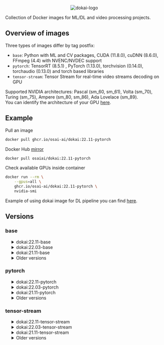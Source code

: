 <div align="center">

![dokai-logo](https://raw.githubusercontent.com/osai-ai/dokai/master/pics/dokai-logo.png)

</div>

Collection of Docker images for ML/DL and video processing projects.

## Overview of images

Three types of images differ by tag postfix:

* `base`: Python with ML and CV packages, CUDA (11.8.0), cuDNN (8.6.0), FFmpeg (4.4) with NVENC/NVDEC support
* `pytorch`: TensorRT (8.5.1) , PyTorch (1.13.0), torchvision (0.14.0), torchaudio (0.13.0) and torch based libraries
* `tensor-stream`: Tensor Stream for real-time video streams decoding on GPU

Supported NVIDIA architectures: Pascal (sm_60, sm_61), Volta (sm_70), Turing (sm_75), Ampere (sm_80, sm_86), Ada Lovelace (sm_89).  
You can identify the architecture of your GPU [here](https://arnon.dk/matching-sm-architectures-arch-and-gencode-for-various-nvidia-cards/).

## Example

Pull an image
```Bash
docker pull ghcr.io/osai-ai/dokai:22.11-pytorch
```

Docker Hub [mirror](https://hub.docker.com/r/osaiai/dokai/tags)
```bash
docker pull osaiai/dokai:22.11-pytorch
```

Check available GPUs inside container
```bash
docker run --rm \
    --gpus=all \
    ghcr.io/osai-ai/dokai:22.11-pytorch \
    nvidia-smi
```

Example of using dokai image for DL pipeline you can find [here](https://github.com/osai-ai/dokai/tree/master/example).

## Versions

### base
<!---
==================================== BASE ====================================
-->

<details><summary style="margin-left: 20px;">dokai:22.11-base</summary>
<div style="margin-left: 20px;">

[ghcr.io/osai-ai/dokai:22.11-base](https://github.com/osai-ai/dokai/pkgs/container/dokai/50579876?tag=22.11-base)

Supported NVIDIA architectures: Pascal (sm_60, sm_61), Volta (sm_70), Turing (sm_75), Ampere (sm_80, sm_86), Ada Lovelace (sm_89).  

CUDA (11.8.0), cuDNN (8.6.0)  
FFmpeg (release/4.4), nv-codec-headers (sdk/11.0)  
Python (3.10.6)  
CMake (3.22.1)  

pip==22.3.1  
setuptools==65.5.1  
packaging==21.3  
numpy==1.23.4  
opencv-python==4.6.0.66  
scipy==1.9.3  
matplotlib==3.6.2  
pandas==1.5.1  
scikit-learn==1.1.3  
scikit-image==0.19.3  
Pillow==9.3.0  
librosa==0.9.2  
albumentations==1.3.0  
pyzmq==24.0.1  
Cython==0.29.32  
numba==0.56.4  
requests==2.28.1  
psutil==5.9.4  
pydantic==1.10.2  
PyYAML==6.0  
notebook==6.5.2  
ipywidgets==8.0.2  
tqdm==4.64.1  
pytest==7.2.0  
pytest-cov==4.0.0  
mypy==0.991  
flake8==5.0.4  
pre-commit==2.20.0  

</div>
</details>

<details><summary style="margin-left: 20px;">dokai:22.03-base</summary>
<div style="margin-left: 20px;">

[ghcr.io/osai-ai/dokai:22.03-base](https://github.com/osai-ai/dokai/pkgs/container/dokai/17750505?tag=22.03-base)

CUDA (11.6.0)  
FFmpeg (release/4.4), nv-codec-headers (sdk/11.0)  
Python (3.8.10)  
CMake (3.22.2)  

pip==22.0.3  
setuptools==59.5.0  
packaging==21.3  
numpy==1.21.5  
opencv-python==4.5.5.62  
scipy==1.8.0  
matplotlib==3.5.1  
pandas==1.4.1  
scikit-learn==1.0.1  
scikit-image==0.18.3  
Pillow==8.4.0  
librosa==0.8.1  
albumentations==1.1.0  
pyzmq==22.3.0  
Cython==0.29.24  
numba==0.53.1  
requests==2.26.0  
psutil==5.8.0  
pydantic==1.8.2  
PyYAML==6.0  
notebook==6.4.5  
ipywidgets==7.6.5  
tqdm==4.62.3  
pytest==6.2.5  
mypy==0.910  
flake8==4.0.1  

</div>
</details>


<details><summary style="margin-left: 20px;">dokai:21.11-base</summary>
<div style="margin-left: 20px;">

[ghcr.io/osai-ai/dokai:21.11-base](https://github.com/osai-ai/dokai/pkgs/container/dokai/10097475?tag=21.11-base)

CUDA (11.4.2), cuDNN (8.2.4)  
FFmpeg (release/4.4), nv-codec-headers (sdk/11.0)  
Python (3.8.10)  
CMake (3.21.4)  

pip==21.3.1  
setuptools==58.5.3  
packaging==21.2  
numpy==1.21.4  
opencv-python==4.5.4.58  
scipy==1.7.2  
matplotlib==3.4.3  
pandas==1.3.4  
scikit-learn==1.0.1  
scikit-image==0.18.3  
Pillow==8.4.0  
librosa==0.8.1  
albumentations==1.1.0  
pyzmq==22.3.0  
Cython==0.29.24  
numba==0.53.1  
requests==2.26.0  
psutil==5.8.0  
pydantic==1.8.2  
PyYAML==6.0  
notebook==6.4.5  
ipywidgets==7.6.5  
tqdm==4.62.3  
pytest==6.2.5  
mypy==0.910  
flake8==4.0.1  

</div>
</details>


<details><summary style="margin-left: 20px;">Older versions</summary>
<div style="margin-left: 40px;">

*   <details><summary>dokai:21.09-base</summary>

    [ghcr.io/osai-ai/dokai:21.09-base](https://github.com/osai-ai/dokai/pkgs/container/dokai/8318925?tag=21.09-base)
    
    CUDA (11.4.2), cuDNN (8.2.4)  
    FFmpeg (release/4.4), nv-codec-headers (sdk/11.0)  
    Python (3.8.10)  
    
    pip==21.2.4  
    setuptools==58.1.0  
    packaging==21.0  
    numpy==1.21.2  
    opencv-python==4.5.3.56  
    scipy==1.7.1  
    matplotlib==3.4.3  
    pandas==1.3.3  
    scikit-learn==1.0  
    scikit-image==0.18.3  
    Pillow==8.3.2  
    librosa==0.8.1  
    albumentations==1.0.3  
    pyzmq==22.3.0  
    Cython==0.29.24  
    numba==0.53.1  
    requests==2.26.0  
    psutil==5.8.0  
    pydantic==1.8.2  
    PyYAML==5.4.1  
    notebook==6.4.4  
    ipywidgets==7.6.5  
    tqdm==4.62.3  
    pytest==6.2.5  
    mypy==0.910  
    flake8==3.9.2  

    </details>

*   <details><summary>dokai:21.08-base</summary>

    [ghcr.io/osai-ai/dokai:21.08-base](https://github.com/osai-ai/dokai/pkgs/container/dokai/6484719)

    CUDA (11.4.1), cuDNN (8.2.2)  
    FFmpeg (release/4.4), nv-codec-headers (sdk/11.0)  
    Python (3.8.10)  

    pip==21.2.3  
    setuptools==57.4.0  
    packaging==21.0  
    numpy==1.21.1  
    opencv-python==4.5.3.56  
    scipy==1.7.1  
    matplotlib==3.4.2  
    pandas==1.3.1  
    scikit-learn==0.24.2  
    scikit-image==0.18.2  
    Pillow==8.3.1  
    librosa==0.8.1  
    albumentations==1.0.3  
    pyzmq==22.2.1  
    Cython==0.29.24  
    numba==0.53.1  
    requests==2.26.0  
    psutil==5.8.0  
    pydantic==1.8.2  
    PyYAML==5.4.1  
    notebook==6.4.3  
    ipywidgets==7.6.3  
    tqdm==4.62.0  
    pytest==6.2.4  
    mypy==0.910  
    flake8==3.9.2  

    </details>

*   <details><summary>dokai:21.07-base</summary>

    [ghcr.io/osai-ai/dokai:21.07-base](https://github.com/osai-ai/dokai/pkgs/container/dokai/3600567)

    CUDA (11.3.1), cuDNN (8.2.0)  
    FFmpeg (release/4.4), nv-codec-headers (sdk/10.0)  
    Python (3.8.10)  

    pip==21.1.3  
    setuptools==57.0.0  
    packaging==20.9  
    numpy==1.21.0  
    opencv-python==4.5.2.54  
    scipy==1.7.0  
    matplotlib==3.4.2  
    pandas==1.2.5  
    scikit-learn==0.24.2  
    scikit-image==0.18.2  
    Pillow==8.2.0  
    librosa==0.8.1  
    albumentations==1.0.0  
    pyzmq==22.1.0  
    Cython==0.29.23  
    numba==0.53.1  
    requests==2.25.1  
    psutil==5.8.0  
    trafaret-config==2.0.2  
    pydantic==1.8.2  
    PyYAML==5.4.1  
    notebook==6.4.0  
    ipywidgets==7.6.3  
    tqdm==4.61.1  
    pytest==6.2.4  
    mypy==0.910  
    flake8==3.9.2  

    </details>

*   <details><summary>dokai:21.05-base</summary>

    [ghcr.io/osai-ai/dokai:21.05-base](https://github.com/orgs/osai-ai/packages/container/dokai/2467512?tag=21.05-base)

    CUDA (11.3), cuDNN (8.2.0)  
    FFmpeg (release/4.4), nv-codec-headers (sdk/10.0)  
    Python (3.8.5)  

    pip==21.1.1  
    setuptools==56.2.0  
    packaging==20.9  
    numpy==1.20.3  
    opencv-python==4.5.2.52  
    scipy==1.6.3  
    matplotlib==3.4.2  
    pandas==1.2.4  
    scikit-learn==0.24.2  
    scikit-image==0.18.1  
    Pillow==8.2.0  
    librosa==0.8.0  
    albumentations==0.5.2  
    pyzmq==22.0.3  
    Cython==0.29.23  
    numba==0.53.1  
    requests==2.25.1  
    psutil==5.8.0  
    trafaret-config==2.0.2  
    pydantic==1.8.1  
    PyYAML==5.4.1  
    notebook==6.3.0  
    ipywidgets==7.6.3  
    tqdm==4.60.0  
    pytest==6.2.4  
    mypy==0.812  
    flake8==3.9.2  

    </details>

*   <details><summary>dokai:21.03-base</summary>

    [ghcr.io/osai-ai/dokai:21.03-base](https://github.com/orgs/osai-ai/packages/container/dokai/1661596)

    CUDA (11.2.2), cuDNN (8.1.1)  
    FFmpeg (release/4.4), nv-codec-headers (sdk/10.0)  
    Python (3.8.5)  

    pip==21.0.1  
    setuptools==54.2.0  
    packaging==20.9  
    numpy==1.20.1  
    opencv-python==4.5.1.48  
    scipy==1.6.1  
    matplotlib==3.3.4  
    pandas==1.2.3  
    scikit-learn==0.24.1  
    scikit-image==0.18.1  
    Pillow==8.1.2  
    librosa==0.8.0  
    albumentations==0.5.2  
    pyzmq==22.0.3  
    Cython==0.29.22  
    numba==0.53.0  
    requests==2.25.1  
    psutil==5.8.0  
    trafaret-config==2.0.2  
    pydantic==1.8.1  
    PyYAML==5.4.1  
    notebook==6.3.0  
    ipywidgets==7.6.3  
    tqdm==4.59.0  
    pytest==6.2.2  
    mypy==0.812  
    flake8==3.9.0  

    </details>

*   <details><summary>dokai:21.02-base</summary>

    [ghcr.io/osai-ai/dokai:21.02-base](https://github.com/orgs/osai-ai/packages/container/dokai/1242092)

    CUDA (11.2.1), cuDNN (8.1.0)  
    FFmpeg (release/4.3), nv-codec-headers (sdk/10.0)  
    Python (3.8.5)  

    pip==21.0.1  
    setuptools==53.0.0  
    packaging==20.9  
    numpy==1.20.1  
    opencv-python==4.5.1.48  
    scipy==1.6.1  
    matplotlib==3.3.4  
    pandas==1.2.2  
    scikit-learn==0.24.1  
    scikit-image==0.18.1  
    Pillow==8.1.0  
    librosa==0.8.0  
    albumentations==0.5.2  
    pyzmq==22.0.3  
    Cython==0.29.22  
    numba==0.52.0  
    requests==2.25.1  
    psutil==5.8.0  
    trafaret-config==2.0.2  
    pydantic==1.7.3  
    PyYAML==5.4.1  
    notebook==6.2.0  
    ipywidgets==7.6.3  
    tqdm==4.57.0  
    pytest==6.2.2  
    mypy==0.812  
    flake8==3.8.4  

    </details>

*   <details><summary>dokai:21.01-base</summary>

    [ghcr.io/osai-ai/dokai:21.01-base](https://github.com/orgs/osai-ai/packages/container/dokai/858256)

    CUDA (11.1.1), cuDNN (8.0.5)  
    FFmpeg (release/4.3), nv-codec-headers (sdk/10.0)  
    Python (3.8.5)  

    pip==20.3.3  
    setuptools==51.3.3  
    packaging==20.8  
    numpy==1.19.5  
    opencv-python==4.5.1.48  
    scipy==1.6.0  
    matplotlib==3.3.3  
    pandas==1.2.0  
    notebook==6.2.0  
    scikit-learn==0.24.1  
    scikit-image==0.18.1  
    albumentations==0.5.2  
    Cython==0.29.21  
    Pillow==8.1.0  
    trafaret-config==2.0.2  
    pyzmq==21.0.1  
    librosa==0.8.0  
    psutil==5.8.0  
    pydantic==1.7.3  
    requests==2.25.1  

    </details>

*   <details><summary>dokai:20.12-base</summary>

    [ghcr.io/osai-ai/dokai:20.12-base](https://github.com/orgs/osai-ai/packages/container/dokai/623505)

    CUDA (11.1), cuDNN (8.0.5)  
    FFmpeg (release/4.3), nv-codec-headers (sdk/9.1)  
    Python (3.8.5)  

    pip==20.3.3  
    setuptools==51.0.0  
    packaging==20.8  
    numpy==1.19.4  
    opencv-python==4.4.0.46  
    scipy==1.5.4  
    matplotlib==3.3.3  
    pandas==1.1.5  
    notebook==6.1.5  
    scikit-learn==0.23.2  
    scikit-image==0.18.0  
    albumentations==0.5.2  
    Cython==0.29.21  
    Pillow==8.0.1  
    trafaret-config==2.0.2  
    pyzmq==20.0.0  
    librosa==0.8.0  
    psutil==5.8.0  
    pydantic==1.7.3  
    requests==2.25.1  

    </details>

*   <details><summary>dokai:20.10-base</summary>

    [ghcr.io/osai-ai/dokai:20.10-base](https://github.com/orgs/osai-ai/packages/container/dokai/176382)

    FFmpeg (release/4.3), nv-codec-headers (sdk/9.1)  
    Python (3.6.9)  

    pip==20.2.4  
    setuptools==50.3.2  
    packaging==20.4  
    numpy==1.19.2  
    opencv-python==4.4.0.44  
    scipy==1.5.3  
    matplotlib==3.3.2  
    pandas==1.1.3  
    notebook==6.1.4  
    scikit-learn==0.23.2  
    scikit-image==0.17.2  
    albumentations==0.5.0  
    Cython==0.29.21  
    Pillow==8.0.0  
    trafaret-config==2.0.2  
    pyzmq==19.0.2  
    librosa==0.8.0  
    psutil==5.7.2  
    dataclasses==0.7  
    pydantic==1.6.1  
    requests==2.24.0  

    </details>

*   <details><summary>dokai:20.09-base</summary>

    [ghcr.io/osai-ai/dokai:20.09-base](https://github.com/orgs/osai-ai/packages/container/dokai/89195)

    FFmpeg (release/4.3), nv-codec-headers (sdk/9.1)  
    Python (3.6.9)  

    pip==20.2.3  
    setuptools==50.3.0  
    packaging==20.4  
    numpy==1.19.2  
    opencv-python==4.4.0.42  
    scipy==1.5.2  
    matplotlib==3.3.2  
    pandas==1.1.2  
    notebook==6.1.4  
    scikit-learn==0.23.2  
    scikit-image==0.17.2  
    albumentations==0.4.6  
    Cython==0.29.21  
    Pillow==7.2.0  
    trafaret-config==2.0.2  
    pyzmq==19.0.2  
    librosa==0.8.0  
    psutil==5.7.2  
    dataclasses==0.7  

    </details>

</div>
</details>


### pytorch
<!---
==================================== PYTORCH ====================================
-->

<details><summary style="margin-left: 20px;">dokai:22.11-pytorch</summary>
<div style="margin-left: 20px;">

[ghcr.io/osai-ai/dokai:22.11-pytorch](https://github.com/osai-ai/dokai/pkgs/container/dokai/50580682?tag=22.11-pytorch)

additionally to `dokai:22.11-base`:

TensorRT (8.5.1)  
MAGMA (2.6.2)  

torch==1.14.0a0+git71fe069 (source, close to v1.13.0 after commit "ada lovelace (arch 8.9) support #87436")  
torchvision==0.14.0 (source, v0.14.0 tag)  
torchaudio==0.13.0 (source, v0.13.0 tag)  
pytorch-ignite==0.4.10  
pytorch-argus==1.0.0  
pretrainedmodels==0.7.4  
efficientnet-pytorch==0.7.1  
pytorch-toolbelt==0.5.2  
kornia==0.6.8  
timm==0.6.11  
segmentation-models-pytorch==0.3.0  

</div>
</details>

<details><summary style="margin-left: 20px;">dokai:22.03-pytorch</summary>
<div style="margin-left: 20px;">

[ghcr.io/osai-ai/dokai:22.03-pytorch](https://github.com/osai-ai/dokai/pkgs/container/dokai/17750784?tag=22.03-pytorch)

additionally to `dokai:22.03-base`:

MAGMA (2.6.1)  

torch==1.11.0 (source, v1.11.0 tag)  
torchvision==0.12.0 (source, v0.12.0 tag)  
torchaudio==0.11.0 (source, v0.11.0 tag)  
pytorch-ignite==0.4.8  
pytorch-argus==1.0.0  
pretrainedmodels==0.7.4  
efficientnet-pytorch==0.7.1  
timm==0.5.4  
segmentation-models-pytorch==0.2.1  
kornia==0.6.3  

</div>
</details>


<details><summary style="margin-left: 20px;">dokai:21.11-pytorch</summary>
<div style="margin-left: 20px;">

[ghcr.io/osai-ai/dokai:21.11-pytorch](https://github.com/osai-ai/dokai/pkgs/container/dokai/10097671?tag=21.11-pytorch)

additionally to `dokai:21.11-base`:

MAGMA (2.6.1)

torch==1.10.0 (source, v1.10.0 tag)  
torchvision==0.11.1 (source, v0.11.1 tag)  
torchaudio==0.10.0 (source, v0.10.0 tag)  
pytorch-ignite==0.4.7  
pytorch-argus==1.0.0  
pretrainedmodels==0.7.4  
efficientnet-pytorch==0.7.1  
timm==0.4.12  
segmentation-models-pytorch==0.2.0  
kornia==0.6.1  

</div>
</details>

<details><summary style="margin-left: 20px;">Older versions</summary>
<div style="margin-left: 40px;">

*   <details><summary>dokai:21.09-pytorch</summary>

    [ghcr.io/osai-ai/dokai:21.09-pytorch](https://github.com/osai-ai/dokai/pkgs/container/dokai/8319003?tag=21.09-pytorch)
    
    additionally to `dokai:21.09-base`:
    
    MAGMA (2.6.1)
    
    torch==1.10.0-rc1 (source, v1.10.0-rc1 tag)  
    torchvision==0.10.1 (source, v0.10.1 tag)  
    torchaudio==0.9.1 (source, v0.9.1 tag)  
    pytorch-ignite==0.4.6  
    pytorch-argus==0.2.1  
    pretrainedmodels==0.7.4  
    efficientnet-pytorch==0.7.1  
    timm==0.4.12  
    segmentation-models-pytorch==0.2.0  
    kornia==0.5.11  
    apex (source, master branch)  

    </details>

*   <details><summary>dokai:21.08-pytorch</summary>

    [ghcr.io/osai-ai/dokai:21.08-pytorch](https://github.com/osai-ai/dokai/pkgs/container/dokai/6484815)

    additionally to `dokai:21.08-base`:

    MAGMA (2.6.1)

    torch==1.10.0a0+git5b8389e (source, master branch)  
    torchvision==0.10.0 (source, v0.10.0 tag)  
    torchaudio==0.9.0 (source, v0.9.0 tag)  
    pytorch-ignite==0.4.6  
    pytorch-argus==0.2.1  
    pretrainedmodels==0.7.4  
    efficientnet-pytorch==0.7.1  
    timm==0.4.12  
    segmentation-models-pytorch==0.2.0  
    kornia==0.5.8  
    apex (source, master branch)  

    </details>

*   <details><summary>dokai:21.07-pytorch</summary>

    [ghcr.io/osai-ai/dokai:21.07-pytorch](https://github.com/osai-ai/dokai/pkgs/container/dokai/3600591)

    additionally to `dokai:21.07-base`:

    torch==1.9.0 (source, v1.9.0 tag)  
    torchvision==0.10.0 (source, v0.10.0 tag)  
    torchaudio==0.9.0 (source, v0.9.0 tag)  
    pytorch-argus==0.2.1  
    pretrainedmodels==0.7.4  
    efficientnet-pytorch==0.7.1  
    timm==0.4.12  
    segmentation-models-pytorch==0.1.3  
    kornia==0.5.5  
    apex (source, master branch)  

    </details>

*   <details><summary>dokai:21.05-pytorch</summary>

    [ghcr.io/osai-ai/dokai:21.05-pytorch](https://github.com/orgs/osai-ai/packages/container/dokai/2467547?tag=21.05-pytorch)

    additionally to `dokai:21.05-base`:

    torch==1.8.1 (source, v1.8.1 tag)  
    torchvision==0.9.1 (source, v0.9.1 tag)  
    torchaudio==0.8.1 (source, v0.8.1 tag)  
    pytorch-argus==0.2.1  
    timm==0.4.8 (source, master branch)  
    kornia==0.5.1  
    pretrainedmodels==0.7.4  
    efficientnet-pytorch==0.7.1  
    segmentation-models-pytorch==0.1.3  
    apex (source, master branch)  

    </details>

*   <details><summary>dokai:21.03-pytorch</summary>

    [ghcr.io/osai-ai/dokai:21.03-pytorch](https://github.com/orgs/osai-ai/packages/container/dokai/1661643)

    additionally to `dokai:21.03-base`:

    torch==1.8.0 (source, v1.8.0 tag)  
    torchvision==0.9.0 (source, v0.9.0 tag)  
    torchaudio==0.8.0 (source, v0.8.0 tag)  
    pytorch-argus==0.2.1  
    timm==0.4.5  
    kornia==0.5.0  
    pretrainedmodels==0.7.4  
    efficientnet-pytorch==0.7.0  
    segmentation-models-pytorch==0.1.3  
    apex (source, master branch)  

    </details>

*   <details><summary>dokai:21.02-pytorch</summary>

    [ghcr.io/osai-ai/dokai:21.02-pytorch](https://github.com/orgs/osai-ai/packages/container/dokai/1242106)

    additionally to `dokai:21.02-base`:

    torch==1.9.0a0+c2b9283 (source, master branch)  
    torchvision==0.8.2 (source, v0.8.2 tag)  
    pytorch-argus==0.2.0  
    timm==0.4.4 (source, master branch)  
    kornia==0.4.1  
    pretrainedmodels==0.7.4  
    efficientnet-pytorch==0.7.0  
    segmentation-models-pytorch==0.1.3  
    apex (source, master branch)  

    </details>

*   <details><summary>dokai:21.01-pytorch</summary>

    [ghcr.io/osai-ai/dokai:21.01-pytorch](https://github.com/orgs/osai-ai/packages/container/dokai/858271)

    additionally to `dokai:21.01-base`:

    torch==1.8.0a0+4aea007 (source, master branch)  
    torchvision==0.8.2 (source, v0.8.2 tag)  
    pytorch-argus==0.2.0  
    timm==0.3.4  
    kornia==0.4.1  
    apex (source, master branch)  

    </details>

*   <details><summary>dokai:20.12-pytorch</summary>

    [ghcr.io/osai-ai/dokai:20.12-pytorch](https://github.com/orgs/osai-ai/packages/container/dokai/623509)

    additionally to `dokai:20.12-base`:

    torch==1.7.1 (source, v1.7.1 tag)  
    torchvision==0.8.2 (source, v0.8.2 tag)  
    pytorch-argus==0.2.0  
    timm==0.3.2  
    kornia==0.4.1  
    apex (source, master branch)  

    </details>

*   <details><summary>dokai:20.10-pytorch</summary>

    [ghcr.io/osai-ai/dokai:20.10-pytorch](https://github.com/orgs/osai-ai/packages/container/dokai/176388)

    additionally to `dokai:20.10-base`:

    torch==1.6.0  
    torchvision==0.7.0  
    pytorch-argus==0.1.2  
    timm==0.2.1  
    apex (master)  

    </details>

*   <details><summary>dokai:20.09-pytorch</summary>

    [ghcr.io/osai-ai/dokai:20.09-pytorch](https://github.com/orgs/osai-ai/packages/container/dokai/89197)

    additionally to `dokai:20.09-base`:

    torch==1.6.0  
    torchvision==0.7.0  
    pytorch-argus==0.1.2  
    timm==0.2.1  
    apex (master)  

    </details>

</div>
</details>


### tensor-stream
<!---
==================================== TENSOR-STREAM ====================================
-->

<details><summary style="margin-left: 20px;">dokai:22.11-tensor-stream</summary>
<div style="margin-left: 20px;">

[ghcr.io/osai-ai/dokai:22.11-tensor-stream](https://github.com/osai-ai/dokai/pkgs/container/dokai/50580709?tag=22.11-tensor-stream)

additionally to `dokai:22.11-pytorch`:

tensor-stream==0.4.6 (source, dev branch)

</div>
</details>

<details><summary style="margin-left: 20px;">dokai:22.03-tensor-stream</summary>
<div style="margin-left: 20px;">

[ghcr.io/osai-ai/dokai:22.03-tensor-stream](https://github.com/osai-ai/dokai/pkgs/container/dokai/17750801?tag=22.03-tensor-stream)

additionally to `dokai:22.03-pytorch`:

tensor-stream==0.4.6 (source, dev branch)

</div>
</details>

<details><summary style="margin-left: 20px;">dokai:21.11-tensor-stream</summary>
<div style="margin-left: 20px;">

[ghcr.io/osai-ai/dokai:21.11-tensor-stream](https://github.com/osai-ai/dokai/pkgs/container/dokai/10097674?tag=21.11-tensor-stream)

additionally to `dokai:21.11-pytorch`:

tensor-stream==0.4.6 (source, dev branch)

</div>
</details>

<details><summary style="margin-left: 20px;">Older versions</summary>
<div style="margin-left: 40px;">

*   <details><summary>dokai:21.09-tensor-stream</summary>

    [ghcr.io/osai-ai/dokai:21.09-tensor-stream](https://github.com/osai-ai/dokai/pkgs/container/dokai/8319006?tag=21.09-tensor-stream)
    
    additionally to `dokai:21.09-pytorch`:
    
    tensor-stream==0.4.6 (source, dev branch)

    </details>

*   <details><summary>dokai:21.08-tensor-stream</summary>

    [ghcr.io/osai-ai/dokai:21.08-tensor-stream](https://github.com/osai-ai/dokai/pkgs/container/dokai/6484817)

    additionally to `dokai:21.08-pytorch`:

    tensor-stream==0.4.6 (source, dev branch)

    </details>

*   <details><summary>dokai:21.07-tensor-stream</summary>

    [ghcr.io/osai-ai/dokai:21.07-tensor-stream](https://github.com/osai-ai/dokai/pkgs/container/dokai/3600595)

    additionally to `dokai:21.07-pytorch`:

    tensor-stream==0.4.6 (source, dev branch)

    </details>

*   <details><summary>dokai:21.05-tensor-stream</summary>

    [ghcr.io/osai-ai/dokai:21.05-tensor-stream](https://github.com/orgs/osai-ai/packages/container/dokai/2467549?tag=21.05-tensor-stream)

    additionally to `dokai:21.05-pytorch`:

    tensor-stream==0.4.6 (source, dev branch)

    </details>

*   <details><summary>dokai:21.03-tensor-stream</summary>

    [ghcr.io/osai-ai/dokai:21.03-tensor-stream](https://github.com/orgs/osai-ai/packages/container/dokai/1661648)

    additionally to `dokai:21.03-pytorch`:

    tensor-stream==0.4.6 (source, dev branch)

    </details>

*   <details><summary>dokai:21.02-tensor-stream</summary>

    [ghcr.io/osai-ai/dokai:21.02-tensor-stream](https://github.com/orgs/osai-ai/packages/container/dokai/1242107)

    additionally to `dokai:21.02-pytorch`:

    tensor-stream==0.4.6 (source, dev branch)

    </details>

*   <details><summary>dokai:21.01-tensor-stream</summary>

    [ghcr.io/osai-ai/dokai:21.01-tensor-stream](https://github.com/orgs/osai-ai/packages/container/dokai/858272)

    additionally to `dokai:21.01-pytorch`:

    tensor-stream==0.4.6 (source, dev branch)

    </details>

*   <details><summary>dokai:20.12-tensor-stream</summary>

    [ghcr.io/osai-ai/dokai:20.12-tensor-stream](https://github.com/orgs/osai-ai/packages/container/dokai/623510)

    additionally to `dokai:20.12-pytorch`:

    tensor-stream==0.4.6 (source, dev branch)

    </details>

*   <details><summary>dokai:20.10-tensor-stream</summary>

    [ghcr.io/osai-ai/dokai:20.10-tensor-stream](https://github.com/orgs/osai-ai/packages/container/dokai/176389)

    additionally to `dokai:20.10-pytorch`:

    tensor-stream==0.4.6 (dev)

    </details>

*   <details><summary>dokai:20.09-tensor-stream</summary>

    [ghcr.io/osai-ai/dokai:20.09-tensor-stream](https://github.com/orgs/osai-ai/packages/container/dokai/89200)

    additionally to `dokai:20.09-pytorch`:

    tensor-stream==0.4.6 (dev)

    </details>

</div>
</details>
